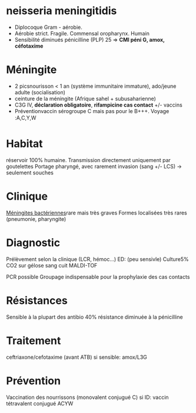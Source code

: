 # neisseria meningitidis



- Diplocoque Gram - aérobie. 
- Aérobie strict. Fragile. Commensal oropharynx. Humain 
- Sensibilité diminués pénicilline (PLP) 25 => **CMI péni G, amox, céfotaxime** 


# Méningite


- 2 picsnourisson < 1 an (système immunitaire immature), ado/jeune
  adulte (socialisation) 
- ceinture de la méningite (Afrique sahel + subusaharienne) 
- C3G IV, **déclaration obligatoire**, **rifampicine cas contact** +/- vaccins 
- Préventionvaccin sérogroupe C mais pas pour le B+++. Voyage :A,C,Y,W 


# Habitat


réservoir 100% humaine.
Transmission directement uniquement par goutelettes
Portage pharyngé, avec rarement invasion (sang +/- LCS) -> seulement souches 


# Clinique


[Méningites bactériennes](#mc3a9ningites-bactc3a9riennesnorgmd)rare mais très graves
Formes localisées très rares (pneumonie, pharyngite) 


# Diagnostic


Prélèvement selon la clinique (LCR, hémoc…)
ED: (peu sensivle)
Culture5% CO2 sur gélose sang cuit
MALDI-TOF 

PCR possible
Groupage indispensable pour la prophylaxie des cas contacts 


# Résistances


Sensible à la plupart des antibio
40% résistance diminuée à la pénicilline 


# Traitement


ceftriaxone/cefotaxime (avant ATB)
si sensible: amox/L3G 


# Prévention


Vaccination des nourrissons (monovalent conjugué C)
si ID: vaccin tétravalent conjugué ACYW 

